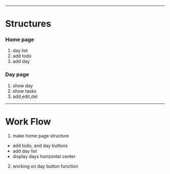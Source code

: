 

* * *
# Structures

### Home page
1. day list 
2. add todo 
3. add day 

### Day page
1. show day
2. show tasks
3. add,edit,del 

* * *
# Work Flow
1. make home page structure
* add todo, and day buttons 
* add day list 
* display days horizontal center
2. working on day button function
